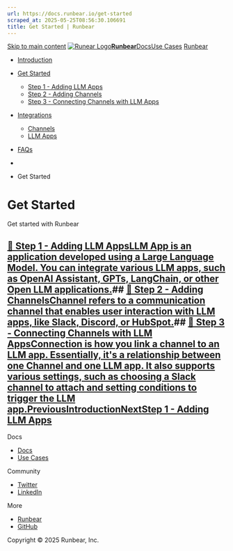 ```yaml
---
url: https://docs.runbear.io/get-started
scraped_at: 2025-05-25T08:56:30.106691
title: Get Started | Runbear
---
```


[Skip to main content](https://docs.runbear.io/get-started#__docusaurus_skipToContent_fallback)
[![Runear Logo](https://docs.runbear.io/img/logo.svg)**Runbear**](https://docs.runbear.io/)[Docs](https://docs.runbear.io/)[Use Cases](https://docs.runbear.io/use-cases)
[Runbear](https://runbear.io)
  * [Introduction](https://docs.runbear.io/)
  * [Get Started](https://docs.runbear.io/get-started)
    * [Step 1 - Adding LLM Apps](https://docs.runbear.io/get-started/app)
    * [Step 2 - Adding Channels](https://docs.runbear.io/get-started/channel)
    * [Step 3 - Connecting Channels with LLM Apps](https://docs.runbear.io/get-started/connection)
  * [Integrations](https://docs.runbear.io/integrations)
    * [Channels](https://docs.runbear.io/get-started)
    * [LLM Apps](https://docs.runbear.io/get-started)
  * [FAQs](https://docs.runbear.io/faq)


  * [](https://docs.runbear.io/)
  * Get Started


# Get Started
Get started with Runbear
## [📄️ Step 1 - Adding LLM AppsLLM App is an application developed using a Large Language Model. You can integrate various LLM apps, such as OpenAI Assistant, GPTs, LangChain, or other Open LLM applications.](https://docs.runbear.io/get-started/app)## [📄️ Step 2 - Adding ChannelsChannel refers to a communication channel that enables user interaction with LLM apps, like Slack, Discord, or HubSpot.](https://docs.runbear.io/get-started/channel)## [📄️ Step 3 - Connecting Channels with LLM AppsConnection is how you link a channel to an LLM app. Essentially, it's a relationship between one Channel and one LLM app. It also supports various settings, such as choosing a Slack channel to attach and setting conditions to trigger the LLM app.](https://docs.runbear.io/get-started/connection)[PreviousIntroduction](https://docs.runbear.io/)[NextStep 1 - Adding LLM Apps](https://docs.runbear.io/get-started/app)
Docs
  * [Docs](https://docs.runbear.io/)
  * [Use Cases](https://docs.runbear.io/use-cases)


Community
  * [Twitter](https://twitter.com/runbear_io)
  * [LinkedIn](https://www.linkedin.com/company/runbear)


More
  * [Runbear](https://runbear.io)
  * [GitHub](https://github.com/runbear-io/plugbear-python-sdk)


Copyright © 2025 Runbear, Inc.

